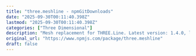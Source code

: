 ```yaml
---
title: "three.meshline - npmGitDownloads"
date: "2025-09-30T00:11:40.398Z"
lastmod: "2025-09-30T00:11:40.398Z"
categories: ["Three Dimensional"]
description: "Mesh replacement for THREE.Line. Latest version: 1.4.0, last published: 4 years ago. Start using three.meshline in your project by running `npm i three.meshline`. There are 57 other projects in the npm registry using three.meshline."
original_url: "https://www.npmjs.com/package/three.meshline"
draft: false
---
```


